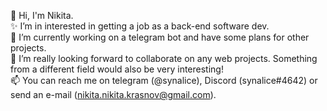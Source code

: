 👋 Hi, I'm Nikita.  
✨ I’m in interested in getting a job as a back-end software dev.  
🌱 I’m currently working on a telegram bot and have some plans for other projects.  
💙 I’m really looking forward to collaborate on any web projects. Something from a different field would also be very interesting!  
📫 You can reach me on telegram (@synalice), Discord (synalice#4642) or send an e-mail (nikita.nikita.krasnov@gmail.com).

<!---
synalice/synalice is a ✨ special ✨ repository because its `README.md` (this file) appears on your GitHub profile.
You can click the Preview link to take a look at your changes.

Added this line to make a test commit.
This line was created on branch "branch-one".
--->
